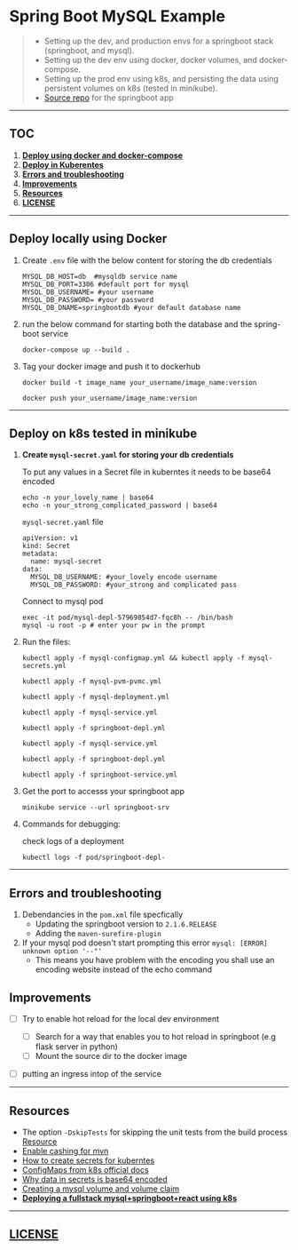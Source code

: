 # Spring Boot MySQL Example
> - Setting up the dev, and production envs for a springboot stack (springboot, and mysql).
> - Setting up the dev env using docker, docker volumes, and docker-compose.
> - Setting up the prod env using k8s, and persisting the data using persistent volumes on k8s (tested in minikube).
> - [Source repo](https://github.com/springframeworkguru/spring-boot-mysql-example) for the springboot app 

---
## TOC
1. [**Deploy using docker and docker-compose**](#deploy-locally-using-docker)
1. [**Deploy in Kuberentes**](#deploy-on-k8s-tested-in-minikube)
1. [**Errors and troubleshooting**](#errors-and-troubleshooting)
1. [**Improvements**](#improvements) 
1. [**Resources**](#resources)
1. [**LICENSE**](./LICENSE)  

---
## Deploy locally using Docker
1. Create `.env` file with the below content for storing the db credentials
	```
	MYSQL_DB_HOST=db  #mysqldb service name
	MYSQL_DB_PORT=3306 #default port for mysql
	MYSQL_DB_USERNAME= #your username
	MYSQL_DB_PASSWORD= #your password
	MYSQL_DB_DNAME=springbootdb #your default database name
	```
1. run the below command for starting both the database and the spring-boot service
	```
	docker-compose up --build .
	```
1. Tag your docker image and push it to dockerhub
	```
	docker build -t image_name your_username/image_name:version
	```

	```
	docker push your_username/image_name:version
	```

---
## Deploy on k8s tested in minikube
1. **Create `mysql-secret.yaml` for storing your db credentials**
	
	To put any values in a Secret file in kuberntes it needs to be base64 encoded
	```
	echo -n your_lovely_name | base64
	echo -n your_strong_complicated_password | base64
	```

	`mysql-secret.yaml` file
	```
	apiVersion: v1
	kind: Secret
	metadata:
	  name: mysql-secret
	data:
	  MYSQL_DB_USERNAME: #your_lovely encode username
	  MYSQL_DB_PASSWORD: #your_strong and complicated pass 
	```
	
	Connect to mysql pod
	```
	exec -it pod/mysql-depl-57969854d7-fqc8h -- /bin/bash
	mysql -u root -p # enter your pw in the prompt
	```

1. Run the files:
	```
	kubectl apply -f mysql-configmap.yml && kubectl apply -f mysql-secrets.yml
	```
	```
	kubectl apply -f mysql-pvm-pvmc.yml
	```
	```
	kubectl apply -f mysql-deployment.yml
	```
	```
	kubectl apply -f mysql-service.yml
	```
	```
	kubectl apply -f springboot-depl.yml
	```
	```
	kubectl apply -f mysql-service.yml
	```
	```
	kubectl apply -f springboot-depl.yml
	```
	```
	kubectl apply -f springboot-service.yml
	```
1. Get the port to accesss your springboot app
	```
	minikube service --url springboot-srv
	```

1. Commands for debugging:
	
	check logs of a deployment
	```
	kubectl logs -f pod/springboot-depl-
	```

---
## Errors and troubleshooting
1. Debendancies in the `pom.xml` file specfically
	- Updating the springboot version to `2.1.6.RELEASE`
	- Adding the `maven-surefire-plugin`
1. If your mysql pod doesn't start prompting this error `mysql: [ERROR] unknown option '--"'`
	- This means you have problem with the encoding you shall use an encoding website instead of the echo command


## Improvements
- [ ] Try to enable hot reload for the local dev environment
	- [ ] Search for a way that enables you to hot reload in springboot (e.g flask server in python)
	- [ ] Mount the source dir to the docker image
- [ ] putting an ingress intop of the service
	

---
## Resources
- The option `-DskipTests` for skipping the unit tests from the build process [Resource](https://www.journaldev.com/33645/maven-commands-options-cheat-sheet)
- [Enable cashing for mvn](https://stackoverflow.com/a/7233762)
- [How to create secrets for kuberntes](https://docs.oracle.com/en/industries/communications/cloud-native-core/2.2.0/nssf_install/create-kubernetes-secret-storing-database-username-and-password.html)
- [ConfigMaps from k8s official docs](https://kubernetes.io/docs/concepts/configuration/configmap/)
- [Why data in secrets is base64 encoded](https://stackoverflow.com/a/57670114)
- [Creating a mysql volume and volume claim](https://dev.to/musolemasu/deploy-a-mysql-database-server-in-kubernetes-static-dpc)
- [**Deploying a fullstack mysql+springboot+react using k8s**](https://www.callicoder.com/deploy-spring-mysql-react-nginx-kubernetes-persistent-volume-secret/)

---
## [LICENSE](./LICENSE)
